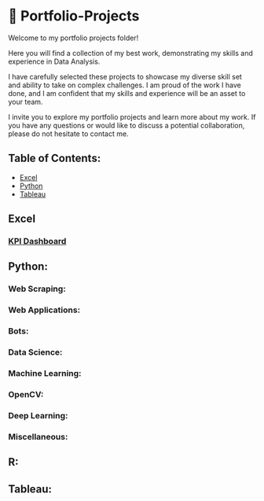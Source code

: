 
# 💎 Portfolio-Projects
Welcome to my portfolio projects folder!

Here you will find a collection of my best work, demonstrating my skills and experience in Data Analysis.

I have carefully selected these projects to showcase my diverse skill set and ability to take on complex challenges. I am proud of the work I have done, and I am confident that my skills and experience will be an asset to your team.

I invite you to explore my portfolio projects and learn more about my work. If you have any questions or would like to discuss a potential collaboration, please do not hesitate to contact me.


## Table of Contents:

- [Excel](#excel)
- [Python](#python)
- [Tableau](#Tableau)


## Excel

### [KPI Dashboard](https://github.com/PeJiR/Excel.git)

## Python:

### Web Scraping:

### Web Applications:

### Bots:

### Data Science:

### Machine Learning:

### OpenCV:

### Deep Learning:

### Miscellaneous:

## R:

## Tableau:
